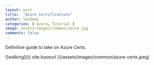 ```yaml
---
layout: post
title:  "Azure Certifications"
author: Sandeep
categories: [ Azure, Tutorial ]
image: assets/images/common/azure.jpg
comments: false
---
```

Definitive guide to take on Azure Certs.

![walking]({{ site.baseurl }}/assets/images/common/azure-certs.jpeg)
